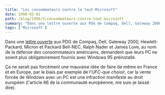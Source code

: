 ```yaml
---
title: "Les consommateurs contre le tout-Microsoft"
date: 1998-03-01
path: /blog/1998/3/consommateurs-contre-tout-microsoft
summary: "Dans une lettre ouverte aux PDG de Compaq, Dell, Gateway 2000, Hewlett-Packard, Micron et Packard Bell-NEC, Ralph Nader et James Love, au nom de la défense des consommateurs américains, demandent que leurs PC ne soient plus obligatoirement fournis avec Windows 95 préinstallé."
tags: ['Microsoft']
---
```


<P>Dans une <A HREF="http://www.essential.org/antitrust/ms/compaq.html">lettre ouverte</A> aux PDG de Compaq, Dell, Gateway 2000,
Hewlett-Packard, Micron et Packard Bell-NEC, Ralph Nader et James Love,
au nom de la défense des consommateurs américains, demandent que leurs
PC ne soient plus obligatoirement fournis avec Windows 95 préinstallé.</P>

<P>Ça ne serait pas forcément une mauvaise idée de faire de même en France et
en Europe, par le biais par exemple de l'<EM>UFC-que choisir</EM>, car la vente
forcée de Windows avec un PC est une infraction manifeste au droit européen
(l'article 86 de la communauté européenne, me suis-je laissé dire).</P>


